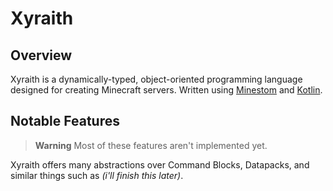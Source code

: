 <div style="align-items:center;">
    <h1>Xyraith</h1>
</div>

## Overview
Xyraith is a dynamically-typed, object-oriented programming language 
designed for creating Minecraft servers. Written using 
[Minestom](https://minestom.net/) and [Kotlin](https://kotlinlang.org/).

## Notable Features
> **Warning**
> Most of these features aren't implemented yet. 

Xyraith offers many abstractions over Command Blocks, Datapacks, and similar things 
such as *(i'll finish this later)*.

